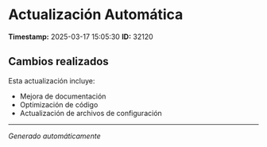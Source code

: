 # Actualización Automática

**Timestamp:** 2025-03-17 15:05:30
**ID:** 32120

## Cambios realizados

Esta actualización incluye:
- Mejora de documentación
- Optimización de código
- Actualización de archivos de configuración

---
*Generado automáticamente*
